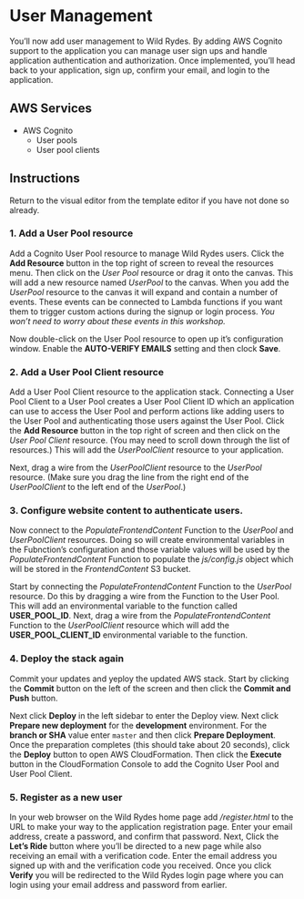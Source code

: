 # User Management
You’ll now add user management to Wild Rydes. By adding AWS Cognito support to the application you can manage user sign ups and handle application authentication and authorization. Once implemented, you’ll head back to your application, sign up, confirm your email, and login to the application.

<!-- FIXME: Add more detail about Cognito, user pools, user pool clients -->

## AWS Services
<!-- FIXME: link to Stackery resource docs? -->
* AWS Cognito
  * User pools
  * User pool clients

## Instructions
Return to the visual editor from the template editor if you have not done so already.

### 1. Add a User Pool resource

Add a Cognito User Pool resource to manage Wild Rydes users. Click the **Add Resource** button in the top right of screen to reveal the resources menu. Then click on the _User Pool_ resource or drag it onto the canvas. This will add a new resource named _UserPool_ to the canvas. When you add the _UserPool_ resource to the canvas it will expand and contain a number of events. These events can be connected to Lambda functions if you want them to trigger custom actions during the signup or login process. _You won’t need to worry about these events in this workshop._

<!-- FIXME: IMAGE -->

Now double-click on the User Pool resource to open up it’s configuration window. Enable the **AUTO-VERIFY EMAILS** setting and then clock **Save**.

<!-- FIXME: IMAGE -->

### 2. Add a User Pool Client resource
Add a User Pool Client resource to the application stack. Connecting a User Pool Client to a User Pool creates a User Pool Client ID which an application can use to access the User Pool and perform actions like adding users to the User Pool and authenticating those users against the User Pool. Click the **Add Resource** button in the top right of screen and then click on the _User Pool Client_ resource. (You may need to scroll down through the list of resources.) This will add the _UserPoolClient_ resource to your application.

<!-- FIXME: IMAGE -->

Next, drag a wire from the _UserPoolClient_ resource to the _UserPool_ resource. (Make sure you drag the line from the right end of the _UserPoolClient_ to the left end of the _UserPool_.)

<!-- FIXME: IMAGE -->


### 3. Configure website content to authenticate users.
Now connect to the _PopulateFrontendContent_ Function to the *UserPool* and *UserPoolClient* resources. Doing so will create environmental variables in the Fubnction’s configuration and those variable values will be used by the _PopulateFrontendContent_ Function to populate the *js/config.js* object which will be stored in the _FrontendContent_ S3 bucket.

Start by connecting the _PopulateFrontendContent_ Function to the _UserPool_ resource. Do this by dragging a wire from the Function to the User Pool. This will add an environmental variable to the function called **USER_POOL_ID**. Next, drag a wire from the _PopulateFrontendContent_ Function to the _UserPoolClient_ resource which will add the **USER_POOL_CLIENT_ID** environmental variable to the function.

### 4. Deploy the stack again
Commit your updates and yeploy the updated AWS stack. Start by clicking the **Commit** button on the left of the screen and then click the **Commit and Push** button.

Next click **Deploy** in the left sidebar to enter the Deploy view. Next click **Prepare new deployment** for the **development** environment. For the **branch or SHA** value enter `master` and then click **Prepare Deployment**. Once the preparation completes (this should take about 20 seconds), click the **Deploy** button to open AWS CloudFormation. Then click the **Execute** button in the CloudFormation Console to add the Cognito User Pool and User Pool Client.

### 5. Register as a new user
<!-- FIXME: Specify password policy requirements. -->
<!-- FIXME: Add some images -->
In your web browser on the Wild Rydes home page add _/register.html_ to the URL to make your way to the application registration page. Enter your email address, create a password, and confirm that password. Next, Click the **Let’s Ride** button where you’ll be directed to a new page while also receiving an email with a verification code. Enter the email address you signed up with and the verification code you received. Once you click **Verify** you will be redirected to the Wild Rydes login page where you can login using your email address and password from earlier.

